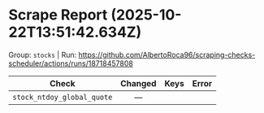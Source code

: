 # Scrape Report (2025-10-22T13:51:42.634Z)

Group: `stocks`  |  Run: https://github.com/AlbertoRoca96/scraping-checks-scheduler/actions/runs/18718457808

| Check | Changed | Keys | Error |
|---|:---:|:--|:--|
| `stock_ntdoy_global_quote` | — |  |  |
